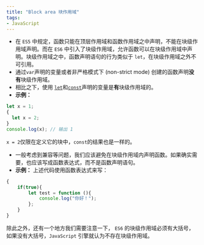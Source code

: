 ```yaml
---
title: "Block area 块作用域"
tags: 
- JavaScript
---
```


- 在 `ES5` 中规定，函数只能在顶层作用域和函数作用域之中声明，不能在块级作用域声明。而在 `ES6` 中引入了块级作用域，允许函数可以在块级作用域中声明。块级作用域之中，函数声明语句的行为类似于 `let`，在块级作用域之外不可引用。
- 通过`var`声明的变量或者非严格模式下 (non-strict mode) 创建的函数声明**没有**块级作用域。
- 相比之下，使用 [`let`](https://developer.mozilla.org/zh-CN/docs/Web/JavaScript/Reference/Statements/let)和[`const`](https://developer.mozilla.org/zh-CN/docs/Web/JavaScript/Reference/Statements/const)声明的变量是**有**块级作用域的。
- **示例：**
```js
let x = 1;
{
  let x = 2;
}
console.log(x); // 输出 1
```
`x = 2`仅限在定义它的块中，`const`的结果也是一样的。

- 一般考虑到兼容等问题，我们应该避免在块级作用域内声明函数。如果确实需要，也应该写成函数表达式，而不是函数声明语句。
- **示例：**
上述代码使用函数表达式来写：

```js
{
    if(true){
        let test = function (){
            console.log("你好！");
        };
    }
}
```
除此之外，还有一个地方我们需要注意一下， `ES6` 的块级作用域必须有大括号，如果没有大括号，`JavaScript` 引擎就认为不存在块级作用域。